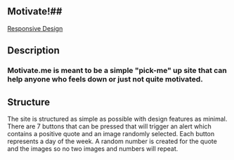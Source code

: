 ## Motivate!##
[Responsive Design](https://user-images.githubusercontent.com/88729876/145661528-560c2c85-954f-42a4-b7d8-1450f02e74a2.jpg)

## Description ##

### Motivate.me is meant to be a simple "pick-me" up site that can help anyone who feels down or just not quite motivated.

## Structure ##

The site is structured as simple as possible with design features as minimal. 
There are 7 buttons that can be pressed that will trigger an alert which contains a positive quote and an image randomly selected.
Each button represents a day of the week.
A random number is created for the quote and the images so no two images and numbers will repeat.

